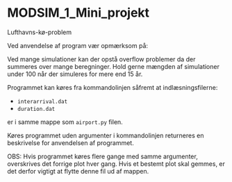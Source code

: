 ﻿# MODSIM_1_Mini_projekt
Lufthavns-kø-problem

Ved anvendelse af program vær opmærksom på:

Ved mange simulationer kan der opstå overflow problemer da der summeres over mange beregninger.
Hold gerne mængden af simulationer under 100 når der simuleres for mere end 15 år.

Programmet kan køres fra kommandolinjen såfremt at indlæsningsfilerne:

* `interarrival.dat`
* `duration.dat`

er i samme mappe som `airport.py` filen.

Køres programmet uden argumenter i kommandolinjen returneres en beskrivelse for anvendelsen af programmet.

OBS: Hvis programmet køres flere gange med samme argumenter, overskrives det forrige plot hver gang. Hvis et bestemt plot skal gemmes,
	er det derfor vigtigt at flytte denne fil ud af mappen.
